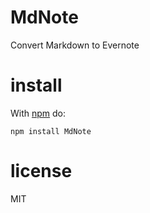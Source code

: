 # MdNote

Convert Markdown to Evernote

# install

With [npm](https://npmjs.org) do:

```
npm install MdNote
```

# license

MIT
